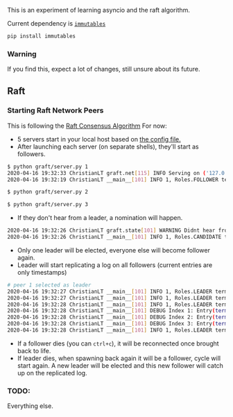 This is an experiment of learning asyncio and the raft algorithm.

Current dependency is [`immutables`](https://github.com/MagicStack/immutables)
```bash
pip install immutables
```
### Warning
If you find this, expect a lot of changes, still unsure about its future.

## Raft
### Starting Raft Network Peers
This is following the [Raft Consensus Algorithm](https://raft.github.io/)
For now:
- 5 servers start in your local host based on [the config file.](config.py)
- After launching each server (on separate shells), they'll start as followers.
```bash
$ python graft/server.py 1
2020-04-16 19:32:33 ChristianLT graft.net[115] INFO Serving on ('127.0.0.1', 15000)
2020-04-16 19:32:19 ChristianLT __main__[101] INFO 1, Roles.FOLLOWER term: 0, size=0
```
```bash
$ python graft/server.py 2
```
```bash
$ python graft/server.py 3
```
- If they don't hear from a leader, a nomination will happen.
```bash
2020-04-16 19:32:26 ChristianLT graft.state[101] WARNING Didnt hear from leader. Calling an election
2020-04-16 19:32:26 ChristianLT __main__[101] INFO 1, Roles.CANDIDATE term: 1, size=0
```
- Only one leader will be elected, everyone else will become follower again.
- Leader will start replicating a log on all followers (current entries are only timestamps)
```bash
# peer 1 selected as leader
2020-04-16 19:32:27 ChristianLT __main__[101] INFO 1, Roles.LEADER term: 1, size=1
2020-04-16 19:32:27 ChristianLT __main__[101] INFO 1, Roles.LEADER term: 1, size=2
2020-04-16 19:32:28 ChristianLT __main__[101] INFO 1, Roles.LEADER term: 1, size=3
2020-04-16 19:32:28 ChristianLT __main__[101] DEBUG Index 1: Entry(term=1, item=datetime.datetime(2020, 4, 16, 19, 32, 27, 171511))
2020-04-16 19:32:28 ChristianLT __main__[101] DEBUG Index 2: Entry(term=1, item=datetime.datetime(2020, 4, 16, 19, 32, 27, 674029))
2020-04-16 19:32:28 ChristianLT __main__[101] DEBUG Index 3: Entry(term=1, item=datetime.datetime(2020, 4, 16, 19, 32, 28, 176315))
2020-04-16 19:32:28 ChristianLT __main__[101] INFO 1, Roles.LEADER term: 1, size=4
```
- If a follower dies (you can `ctrl+c`), it will be reconnected once brought back to life.
- If leader dies, when spawning back again it will be a follower, cycle will start again. A new leader will be elected and this new follower will catch up on the replicated log.

### TODO:
Everything else.